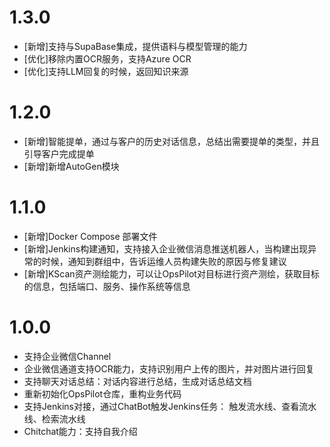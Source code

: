 # 1.3.0

* [新增]支持与SupaBase集成，提供语料与模型管理的能力
* [优化]移除内置OCR服务，支持Azure OCR
* [优化]支持LLM回复的时候，返回知识来源

# 1.2.0

* [新增]智能提单，通过与客户的历史对话信息，总结出需要提单的类型，并且引导客户完成提单
* [新增]新增AutoGen模块

# 1.1.0

* [新增]Docker Compose 部署文件
* [新增]Jenkins构建通知，支持接入企业微信消息推送机器人，当构建出现异常的时候，通知到群组中，告诉运维人员构建失败的原因与修复建议
* [新增]KScan资产测绘能力，可以让OpsPilot对目标进行资产测绘，获取目标的信息，包括端口、服务、操作系统等信息

# 1.0.0

* 支持企业微信Channel
* 企业微信通道支持OCR能力，支持识别用户上传的图片，并对图片进行回复
* 支持聊天对话总结：对话内容进行总结，生成对话总结文档
* 重新初始化OpsPilot仓库，重构业务代码
* 支持Jenkins对接，通过ChatBot触发Jenkins任务： 触发流水线、查看流水线、检索流水线
* Chitchat能力：支持自我介绍
